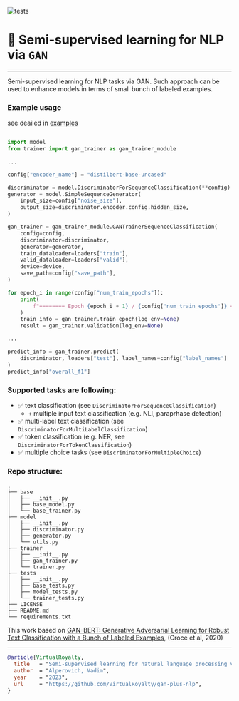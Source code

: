 ![tests](https://github.com/VirtualRoyalty/gan-token-classification/actions/workflows/ci.yml/badge.svg)

# 🦍 Semi-supervised learning for NLP via `GAN`
---

Semi-supervised learning for NLP tasks via GAN. Such approach can be used to enhance models in terms of small bunch of labeled examples.

### Example usage

see deailed in [examples](https://github.com/VirtualRoyalty/gan-plus-nlp/blob/main/examples/sequence-classification.ipynb)

```python

import model
from trainer import gan_trainer as gan_trainer_module

...

config["encoder_name"] = "distilbert-base-uncased"

discriminator = model.DiscriminatorForSequenceClassification(**config)
generator = model.SimpleSequenceGenerator(
    input_size=config["noise_size"],
    output_size=discriminator.encoder.config.hidden_size,
)

gan_trainer = gan_trainer_module.GANTrainerSequenceClassification(
    config=config,
    discriminator=discriminator,
    generator=generator,
    train_dataloader=loaders["train"],
    valid_dataloader=loaders["valid"],
    device=device,
    save_path=config["save_path"],
)

for epoch_i in range(config["num_train_epochs"]):
    print(
        f"======== Epoch {epoch_i + 1} / {config['num_train_epochs']} ========"
    )
    train_info = gan_trainer.train_epoch(log_env=None)
    result = gan_trainer.validation(log_env=None)

...

predict_info = gan_trainer.predict(
    discriminator, loaders["test"], label_names=config["label_names"]
)
predict_info["overall_f1"]
```

### Supported tasks are following:

-  ✅ text classification (see `DiscriminatorForSequenceClassification`)
   - `+` multiple input text classification (e.g. NLI, paraprhase detection)
-  ✅ multi-label text classification (see `DiscriminatorForMultiLabelClassification`)
-  ✅ token classification (e.g. NER, see  `DiscriminatorForTokenClassification`)
-  ✅ multiple choice tasks (see `DiscriminatorForMultipleChoice`)


### Repo structure:
```
.
├── base
│   ├── __init__.py
│   ├── base_model.py
│   └── base_trainer.py
├── model
│   ├── __init__.py
│   ├── discriminator.py
│   ├── generator.py
│   └── utils.py
├── trainer
│   ├── __init__.py
│   ├── gan_trainer.py
│   └── trainer.py
├── tests
│   ├── __init__.py
│   ├── base_tests.py
│   ├── model_tests.py
│   └── trainer_tests.py
├── LICENSE
├── README.md
└── requirements.txt
```

This work based on [GAN-BERT: Generative Adversarial Learning for
Robust Text Classification with a Bunch of Labeled Examples](https://aclanthology.org/2020.acl-main.191.pdf), (Croce et al, 2020)

---

```BibTex
@article{VirtualRoyalty,
  title   = "Semi-supervised learning for natural language processing via GAN.",
  author  = "Alperovich, Vadim",
  year    = "2023",
  url     = "https://github.com/VirtualRoyalty/gan-plus-nlp",
}
```
